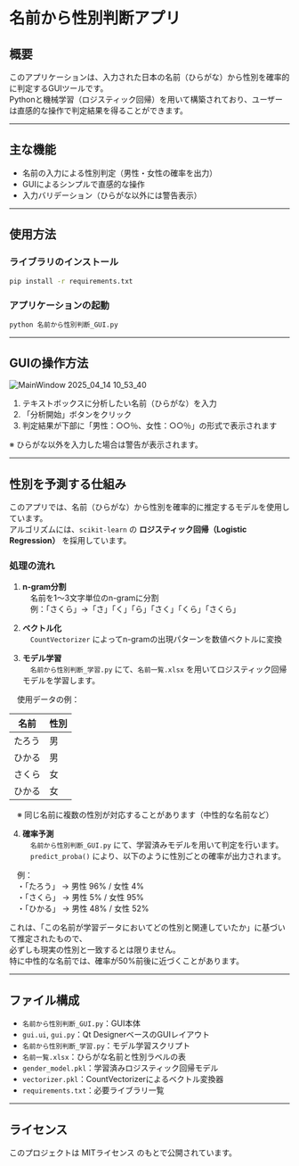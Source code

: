 # 名前から性別判断アプリ

## 概要

このアプリケーションは、入力された日本の名前（ひらがな）から性別を確率的に判定するGUIツールです。  
Pythonと機械学習（ロジスティック回帰）を用いて構築されており、ユーザーは直感的な操作で判定結果を得ることができます。

---

## 主な機能

- 名前の入力による性別判定（男性・女性の確率を出力）
- GUIによるシンプルで直感的な操作
- 入力バリデーション（ひらがな以外には警告表示）

---

## 使用方法

### ライブラリのインストール

```bash
pip install -r requirements.txt
```

### アプリケーションの起動

```bash
python 名前から性別判断_GUI.py
```

---

## GUIの操作方法

![MainWindow 2025_04_14 10_53_40](https://github.com/user-attachments/assets/91e99106-c0f2-4939-8df9-67d74837db8e)

1. テキストボックスに分析したい名前（ひらがな）を入力  
2. 「分析開始」ボタンをクリック  
3. 判定結果が下部に「男性：○○％、女性：○○％」の形式で表示されます

※ ひらがな以外を入力した場合は警告が表示されます。

---

## 性別を予測する仕組み

このアプリでは、名前（ひらがな）から性別を確率的に推定するモデルを使用しています。  
アルゴリズムには、`scikit-learn` の **ロジスティック回帰（Logistic Regression）** を採用しています。

### 処理の流れ

1. **n-gram分割**  
　名前を1～3文字単位のn-gramに分割  
　例：「さくら」→「さ」「く」「ら」「さく」「くら」「さくら」

2. **ベクトル化**  
　`CountVectorizer` によってn-gramの出現パターンを数値ベクトルに変換

3. **モデル学習**  
　`名前から性別判断_学習.py` にて、`名前一覧.xlsx` を用いてロジスティック回帰モデルを学習します。

　使用データの例：

| 名前   | 性別 |
|--------|------|
| たろう | 男   |
| ひかる | 男   |
| さくら | 女   |
| ひかる | 女   |

　※ 同じ名前に複数の性別が対応することがあります（中性的な名前など）

4. **確率予測**  
　`名前から性別判断_GUI.py` にて、学習済みモデルを用いて判定を行います。  
　`predict_proba()` により、以下のように性別ごとの確率が出力されます。

　例：  
　・「たろう」 → 男性 96% / 女性 4%  
　・「さくら」 → 男性 5% / 女性 95%  
　・「ひかる」 → 男性 48% / 女性 52%

これは、「この名前が学習データにおいてどの性別と関連していたか」に基づいて推定されたもので、  
必ずしも現実の性別と一致するとは限りません。  
特に中性的な名前では、確率が50%前後に近づくことがあります。

---

## ファイル構成

- `名前から性別判断_GUI.py`：GUI本体
- `gui.ui`, `gui.py`：Qt DesignerベースのGUIレイアウト
- `名前から性別判断_学習.py`：モデル学習スクリプト
- `名前一覧.xlsx`：ひらがな名前と性別ラベルの表
- `gender_model.pkl`：学習済みロジスティック回帰モデル
- `vectorizer.pkl`：CountVectorizerによるベクトル変換器
- `requirements.txt`：必要ライブラリ一覧

---

## ライセンス

このプロジェクトは MITライセンス のもとで公開されています。



